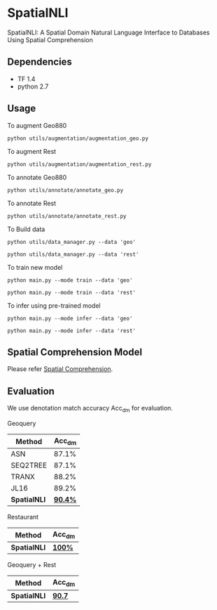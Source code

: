 # SpatialNLI

  SpatialNLI: A Spatial Domain Natural Language Interface to Databases Using Spatial Comprehension

## Dependencies
  - TF 1.4
  - python 2.7

## Usage

To augment Geo880

```python utils/augmentation/augmentation_geo.py```

To augment Rest

```python utils/augmentation/augmentation_rest.py```

To annotate Geo880

```python utils/annotate/annotate_geo.py```

To annotate Rest

```python utils/annotate/annotate_rest.py```

To Build data

```python utils/data_manager.py --data 'geo'```

```python utils/data_manager.py --data 'rest'```

To train new model

```python main.py --mode train --data 'geo'```

```python main.py --mode train --data 'rest'```

To infer using pre-trained model

```python main.py --mode infer --data 'geo'```

```python main.py --mode infer --data 'rest'```


## Spatial Comprehension Model
Please refer [Spatial Comprehension](https://github.com/VV123/Spatial-Comprehension).
## Evaluation

We use denotation match accuracy Acc<sub>dm</sub> for evaluation.

Geoquery

| Method        | Acc<sub>dm</sub>|
| ------------- | ------------- |
| ASN           | 87.1%         |
| SEQ2TREE      | 87.1%         |
| TRANX         | 88.2%         |
| JL16          | 89.2%         |
| **SpatialNLI**| [**90.4%**](https://drive.google.com/drive/folders/1GskZI_sPrDbp9yn6YjEtLmmEKtLvT85o)     |

Restaurant

|Method        | Acc<sub>dm</sub>|
|--------------|-----------------|
|**SpatialNLI**|[**100%**](https://drive.google.com/drive/folders/1heNxCCuQ2O8NgfIYFViG0lEk1KwF02Uq)        |


Geoquery + Rest

|Method| Acc<sub>dm</sub>|
|--------------|-----------------|
|**SpatialNLI**|[**90.7**](https://drive.google.com/drive/folders/1ydwkOq-2TokSgL3EmjmJC3i7oYL07PrO)|
